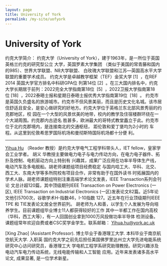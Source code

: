 ```yaml
---
layout: page
title: University of York
permalink: /my-site/uofyork
---
```

# University of York

约克大学简介：
约克大学（University of York），建于1963年，是一所位于英国英格兰约克的研究型公立
大学，英国罗素大学集团 （类似于美国的常青藤和国内的985）、世界大学联盟、N8大学联盟、
白玫瑰大学联盟和江苏—英国高水平大学联盟的重要学术成员。
约克大学是卓越教学框架（TEF）金奖大学 [1]  ，在REF 2014 英国大学官方排名中科研GPA位
列第14位 [2]  。在三大国内排名中，约克大学长期居于前列：2022完全大学指南第18位
 [5]  ，2022卫报大学指南第18位 [18]  ，2022泰晤士报和星期日泰晤士报优秀大学指南第19位
 [18]  。
约克市是英国久负盛名的旅游城市。约克市不但风景美丽，而且是历史文化名城。该市居
住舒适且安全，是安心做研究的好地方。约克大学位于英格兰东北部风景秀丽的约克郡地区，校
园在一个大型的风景优美的地带，校内的教学及住宿楼群环绕在一个大湖周围。约克郡内古迹名
胜甚多，欧洲最大的哥特式教堂矗立于此。约克市位于北约克郡境内，是连接南北的交通枢纽，
距伦敦和爱丁堡均为2小时的 车程。从这里到伦敦希思罗国际机场和曼彻斯特国际机场都十分便
利。

---

[Yihua Hu](https://scholar.google.ca/citations?user=136qHkAAAAAJ&amp;hl=en)
（Reader 教授）是约克大学电气工程学科带头人，IET fellow，皇家学会工业学者。 胡义
华教授主要做电力电子与电力传动方向，在电力电子器件、拓扑及控制、电机驱动方向上特别有
兴趣其，成果广泛应用在功率半导体生产线，电动汽车及多电舰船。胡老师课题组项目经费稳定
与国内哈工大、华科、北交、西工大、东南大学等多所院校有项目合作，非常有助于在国外读书
时拓展国内的学术人脉。胡老师课题组特别注重高端学术论文发表，IEEE Transaction系列会刊论
文总计超120篇，其中顶级期刊IEEE Transaction on Power Electronics (一区), IEEE Transaction on
Industrial Electronics (一区)发表论文82篇。近5年论文他引5700次，谷歌学术H-指数46，I-10指数
127。近五年在行业顶级期刊IEEE TPE 和 TIE发表论文居全世界前列。
胡老师为人和善，以学生个人发展为导向培养学生。目前课题组毕业博士11人都获得较好的工作
其中一半都工作在国内高校（华科，西工大等），有一人回国创业拿到1000万风投做功率半导体
检测设备。 课题组常年欢迎自费或者CSC奖学金学生。联系邮箱： Yihua.hu@york.ac.uk


[Xing Zhao] (Assistant Professor). 博士毕业于香港理工大学. 本科毕业于南京航空航天大学. 入职英
国约克大学之前先后担任美国佛罗里达州立大学先进电能系统研究中心访问研究员，香港理工大
学电机工程学系研究助理教授。研究兴趣涉及电动汽车电力传动系统，无线电能传输和人工智能
应用。近年来发表诸多高水平论文, 成果显著, 是一位学术新星。